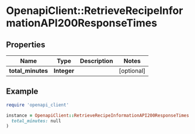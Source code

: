 # OpenapiClient::RetrieveRecipeInformationAPI200ResponseTimes

## Properties

| Name | Type | Description | Notes |
| ---- | ---- | ----------- | ----- |
| **total_minutes** | **Integer** |  | [optional] |

## Example

```ruby
require 'openapi_client'

instance = OpenapiClient::RetrieveRecipeInformationAPI200ResponseTimes.new(
  total_minutes: null
)
```

